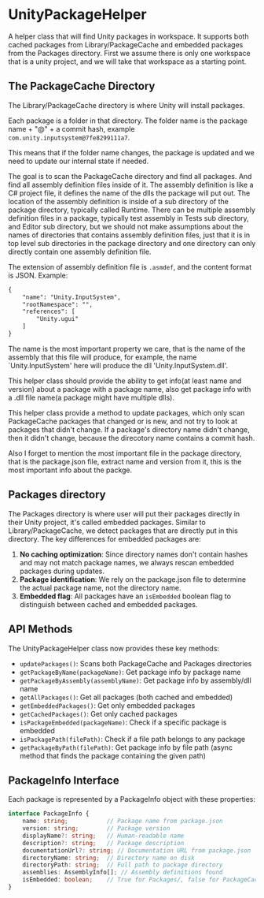 # UnityPackageHelper

A helper class that will find Unity packages in workspace. It supports both cached packages from Library/PackageCache and embedded packages from the Packages directory. First we assume there is only one workspace that is a unity project, and we will take that workspace as a starting point.

## The PackageCache Directory
The Library/PackageCache directory is where Unity will install packages.

Each package is a folder in that directory. The folder name is the package name + "@" + a commit hash, example `com.unity.inputsystem@7fe8299111a7`.

This means that if the folder name changes, the package is updated and we need to update our internal state if needed.

The goal is to scan the PackageCache directory and find all packages. And find all assembly definition files inside of it. The assembly definition is like a C# project file, it defines the name of the dlls the package will put out. The location of the assembly definition is inside of a sub directory of the package directory, typically called Runtime. There can be multiple assembly definition files in a package, typically test assembly in Tests sub directory, and Editor sub directory, but we should not make assumptions about the names of directories that contains assembly definition files, just that it is in top level sub directories in the package directory and one directory can only directly contain one assembly definition file.

The extension of assembly definition file is `.asmdef`, and the content format is JSON. Example:
``` txt
{
    "name": "Unity.InputSystem",
    "rootNamespace": "",
    "references": [
        "Unity.ugui"
    ]
}
```

The name is the most important property we care, that is the name of the assembly that this file will produce, for example, the name `Unity.InputSystem' here will produce the dll 'Unity.InputSystem.dll'.

This helper class should provide the ability to get info(at least name and version) about a package with a package name, also get package info with a .dll file name(a package might have multiple dlls). 

This helper class provide a method to update packages, which only scan PackageCache packages that changed or is new, and not try to look at packages that didn't change. If a package's directory name didn't change, then it didn't change, because the direcotory name contains a commit hash.

Also I forget to mention the most important file in the package directory, that is the package.json file, extract name and version from it, this is the most important info about the packge.

## Packages directory
The Packages directory is where user will put their packages directly in their Unity project, it's called embedded packages. Similar to Library/PackageCache, we detect packages that are directly put in this directory. The key differences for embedded packages are:

1. **No caching optimization**: Since directory names don't contain hashes and may not match package names, we always rescan embedded packages during updates.
2. **Package identification**: We rely on the package.json file to determine the actual package name, not the directory name.
3. **Embedded flag**: All packages have an `isEmbedded` boolean flag to distinguish between cached and embedded packages.

## API Methods

The UnityPackageHelper class now provides these key methods:

- `updatePackages()`: Scans both PackageCache and Packages directories
- `getPackageByName(packageName)`: Get package info by package name
- `getPackageByAssembly(assemblyName)`: Get package info by assembly/dll name
- `getAllPackages()`: Get all packages (both cached and embedded)
- `getEmbeddedPackages()`: Get only embedded packages
- `getCachedPackages()`: Get only cached packages
- `isPackageEmbedded(packageName)`: Check if a specific package is embedded
- `isPackagePath(filePath)`: Check if a file path belongs to any package
- `getPackageByPath(filePath)`: Get package info by file path (async method that finds the package containing the given path)

## PackageInfo Interface

Each package is represented by a PackageInfo object with these properties:

```typescript
interface PackageInfo {
    name: string;           // Package name from package.json
    version: string;        // Package version
    displayName?: string;   // Human-readable name
    description?: string;   // Package description
    documentationUrl?: string; // Documentation URL from package.json
    directoryName: string;  // Directory name on disk
    directoryPath: string;  // Full path to package directory
    assemblies: AssemblyInfo[]; // Assembly definitions found
    isEmbedded: boolean;    // True for Packages/, false for PackageCache/
}
```